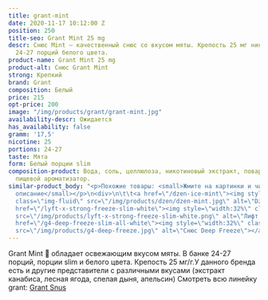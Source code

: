 ```yaml
---
title: grant-mint
date: 2020-11-17 10:12:00 Z
position: 250
title-seo: Grant Mint 25 mg
descr: Снюс Mint — качественный снюс со вкусом мяты. Крепость 25 мг никотина. В банке
  24-27 порций белого цвета.
product-name: Grant Mint 25 mg
product-alt: Снюс Grant Mint
strong: Крепкий
brand: Grant
composition: Белый
price: 215
opt-price: 200
image: "/img/products/grant/grant-mint.jpg"
availability-descr: Ожидается
has_availability: false
gramm: '17,5'
nicotine: 25
portions: 24-27
taste: Мята
form: Белый порции slim
composition-product: Вода, соль, целлюлоза, никотиновый экстракт, поваренная сода,
  пищевой ароматизатор.
similar-product_body: "<p>Похожие товары: <small>Жмите на картинки и читайте полное
  описание</small></p>\n<div>\n\t\t<a href=\"/dzen-ice-mint\"><img style=\"width:32%\"
  class=\"img-fluid\" src=\"/img/products/dzen/dzen-mint.jpg\" alt=\"Dzen Ice Mint\"></a>\n\t\t<a
  href=\"/lyft-x-strong-freeze-slim-white\"><img style=\"width:32%\" class=\"img-fluid\"
  src=\"/img/products/lyft-x-strong-freeze-slim-white.png\" alt=\"Лифт фриз\"></a>\n<a
  href=\"/g4-deep-freeze-slim-all-white\"><img style=\"width:32%\" class=\"img-fluid\"
  src=\"/img/products/g4-deep-freeze.jpg\" alt=\"Снюс Deep Freeze\"></a>\n</div>"
---
```


Grant Mint 🌿 обладает освежающим вкусом мяты. В банке 24-27 порций, порции slim и белого цвета. Крепость 25 мг/г.У данного бренда есть и другие представители c различными вкусами (экстракт канабиса, лесная ягода, спелая дыня, апельсин) Смотреть всю линейку grant: <a href="/grant-snus">Grant Snus</a>